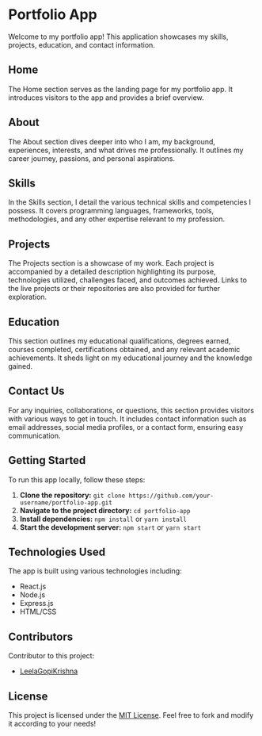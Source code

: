 # Portfolio App

Welcome to my portfolio app! This application showcases my skills, projects, education, and contact information.

## Home

The Home section serves as the landing page for my portfolio app. It introduces visitors to the app and provides a brief overview.

## About

The About section dives deeper into who I am, my background, experiences, interests, and what drives me professionally. It outlines my career journey, passions, and personal aspirations.

## Skills

In the Skills section, I detail the various technical skills and competencies I possess. It covers programming languages, frameworks, tools, methodologies, and any other expertise relevant to my profession.

## Projects

The Projects section is a showcase of my work. Each project is accompanied by a detailed description highlighting its purpose, technologies utilized, challenges faced, and outcomes achieved. Links to the live projects or their repositories are also provided for further exploration.

## Education

This section outlines my educational qualifications, degrees earned, courses completed, certifications obtained, and any relevant academic achievements. It sheds light on my educational journey and the knowledge gained.

## Contact Us

For any inquiries, collaborations, or questions, this section provides visitors with various ways to get in touch. It includes contact information such as email addresses, social media profiles, or a contact form, ensuring easy communication.

## Getting Started

To run this app locally, follow these steps:

1. **Clone the repository:** `git clone https://github.com/your-username/portfolio-app.git`
2. **Navigate to the project directory:** `cd portfolio-app`
3. **Install dependencies:** `npm install` or `yarn install`
4. **Start the development server:** `npm start` or `yarn start`

## Technologies Used

The app is built using various technologies including:

- React.js
- Node.js
- Express.js
- HTML/CSS

## Contributors

Contributor to this project:

- [LeelaGopiKrishna](https://github.com/GopiMunipalle)

## License

This project is licensed under the [MIT License](LICENSE). Feel free to fork and modify it according to your needs!
